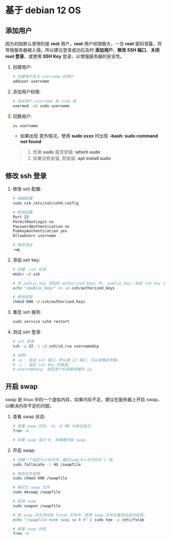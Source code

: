 # 基于 debian 12 OS

## 添加用户

因为初始默认使用的是 **root** 用户，**root** 用户权限极大，一旦 **root** 密码泄露，将导致服务器被入侵。所以建议登录成功后及时 **添加用户**、**修改 SSH 端口**、**关闭 root 登录**、或使用 **SSH Key** 登录，以增强服务器的安全性。

1. 创建用户:

    ```bash
    # 创建用户名为 username 的用户
    adduser username
    ```

2. 添加用户权限:

    ```bash
    # 添加用户 username 到 sudo 组
    usermod -aG sudo username
    ```

3. 切换用户:

    ```bash
    su username
    ```

    * 如果出现 意外情况，使用 **sudo xxxx** 时出现 **-bash: sudo command not found**
    > 1. 检查 **sudo** 是否安装: **which sudo**
    > 2. 如果没有安装, 则安装: **apt install sudo**

## 修改 ssh 登录

1. 修改 ssh 配置:

    ```bash
    # 编辑配置
    sudo vim /etc/ssh/sshd_config

    # 修改配置
    Port 22
    PermitRootLogin no
    PasswordAuthentication no
    PubkeyAuthentication yes
    AllowUsers username

    # 保存退出
    :wq
    ```

2. 添加 ssh key:

    ```bash
    # 创建 .ssh 目录
    mkdir ~/.ssh

    # 将 public_key 添加到 authorized_keys 中。 public_key: 指定 ssh key 的公钥。
    echo "<public_key>" >> ~/.ssh/authorized_keys

    # 修改权限
    chmod 600 ~/.ssh/authorized_keys
    ```

3. 重启 ssh 服务:

    ```bash
    sudo service sshd restart
    ```

4. 测试 ssh 登录:

    ```bash
    # ssh 登录
    ssh -p 22 -i ~/.ssh/id_rsa username@ip

    # 说明:
    # -p : 指定 ssh 端口。默认是 22 端口，可以省略此参数。
    # -i : 指定 ssh key 的路径。
    # username@ip: 指定用户名和服务器的 ip。
    ```

## 开启 swap

swap 是 linux 中的一个虚拟内存，如果内存不足，建议在服务器上开启 swap，以解决内存不足的问题。

1. 查看 swap 状态:

    ```bash
    # 查看 swap 状态，-m: 以 MB 为单位显示。
    free -m

    # 如果 swap 显示 0, 则需要开启 swap。
    ```

2. 开启 swap:

    ```bash
    # 创建一个指定大小的文件。建议swap大小为内存的 2 倍。
    sudo fallocate -l 4G /swapfile

    # 修改文件权限
    sudo chmod 600 /swapfile

    # 格式化 swap 文件
    sudo mkswap /swapfile

    # 启用 swap
    sudo swapon /swapfile

    # 将 swap 文件添加到 fstab 文件中，使得 swap 文件在重启后自动启用。
    echo "/swapfile none swap sw 0 0" | sudo tee -a /etc/fstab

    # 查看 swap 状态
    free -m
    ```
